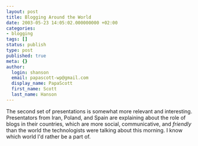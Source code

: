 ```yaml
---
layout: post
title: Blogging Around the World
date: 2003-05-23 14:05:02.000000000 +02:00
categories:
- blogging
tags: []
status: publish
type: post
published: true
meta: {}
author:
  login: shanson
  email: papascott-wp@gmail.com
  display_name: PapaScott
  first_name: Scott
  last_name: Hanson
---
```

<p>The second set of presentations is somewhat more relevant and interesting. Presentators from Iran, Poland, and Spain are explaining about the role of blogs in their countries, which are more social, communicative, and <i>friendly</i> than the world the technologists were talking about this morning. I know which world I'd rather be a part of.</p>
